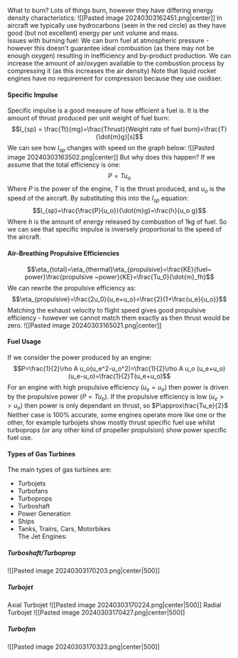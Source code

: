 What to burn? Lots of things burn, however they have differing energy density characteristics:
![[Pasted image 20240303162451.png|center]]
In aircraft we typically use hydrocarbons (seen in the red circle) as they have good (but not excellent) energy per unit volume and mass.
\
Issues with burning fuel:
We can burn fuel at atmospheric pressure - however this doesn't guarantee ideal combustion (as there may not be enough oxygen) resulting in inefficiency and by-product production.
We can increase the amount of air/oxygen available to the combustion process by compressing it (as this increases the air density)
Note that liquid rocket engines have no requirement for compression because they use oxidiser.

#### Specific Impulse
Specific impulse is a good measure of how efficient a fuel is. It is the amount of thrust produced per unit weight of fuel burn:
$$I_{sp} = \frac{Tt}{mg}=\frac{Thrust}{Weight rate of fuel burn}=\frac{T}{\dot{m}g}[s]$$
We can see how $I_{sp}$ changes with speed on the graph below:
![[Pasted image 20240303163502.png|center]]
But why does this happen?
If we assume that the total efficiency is one:
$$P=Tu_o$$
Where $P$ is the power of the engine, $T$ is the thrust produced, and $u_o$ is the speed of the aircraft.
By substituting this into the $I_{sp}$ equation:
$$I_{sp}=\frac{\frac{P}{u_o}}{\dot{m}g}=\frac{h}{u_o g}$$
Where $h$ is the amount of energy released by combustion of 1kg of fuel.
So we can see that specific impulse is inversely proportional to the speed of the aircraft.
#### Air-Breathing Propulsive Efficiencies
$$\eta_{total}=\eta_{thermal}\eta_{propulsive}=\frac{KE}{fuel~ power}\frac{propulsive ~power}{KE}=\frac{Tu_0}{\dot{m}_fh}$$
We can rewrite the propulsive efficiency as:
$$\eta_{propulsive}=\frac{2u_0}{u_e+u_o}=\frac{2}{1+\frac{u_e}{u_o}}$$
Matching the exhaust velocity to flight speed gives good propulsive efficiency - however we cannot match them exactly as then thrust would be zero.
![[Pasted image 20240303165021.png|center]]
#### Fuel Usage
If we consider the power produced by an engine:
$$P=\frac{1}{2}\rho A u_o(u_e^2-u_o^2)=\frac{1}{2}\rho A u_o (u_e+u_o)(u_e-u_o)=\frac{1}{2}T(u_e+u_o)$$
For an engine with high propulsive efficiency ($u_e=u_o$) then power is driven by the propulsive power ($P=Tu_o$).
If the propulsive efficiency is low ($u_e>>u_o$) then power is only dependant on thrust, so $P\approx\frac{Tu_e}{2}$ 
\
Neither case is 100% accurate, some engines operate more like one or the other, for example turbojets show mostly thrust specific fuel use whilst turboprops (or any other kind of propeller propulsion) show power specific fuel use.

#### Types of Gas Turbines
The main types of gas turbines are:
- Turbojets
- Turbofans
- Turboprops
- Turboshaft
- Power Generation
- Ships
- Tanks, Trains, Cars, Motorbikes
\
The Jet Engines:
##### Turboshaft/Turboprop
![[Pasted image 20240303170203.png|center|500]]
##### Turbojet
Axial Turbojet
![[Pasted image 20240303170224.png|center|500]]
Radial Turbojet
![[Pasted image 20240303170427.png|center|500]]
##### Turbofan
![[Pasted image 20240303170323.png|center|500]]

